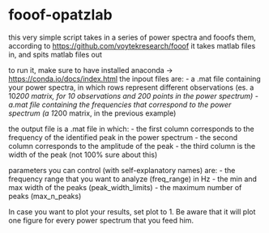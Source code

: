 # fooof-opatzlab

this very simple script takes in a series of power spectra and fooofs them, according to https://github.com/voytekresearch/fooof
it takes matlab files in, and spits matlab files out

to run it, make sure to have installed anaconda -> https://conda.io/docs/index.html
the inpout files are:
	- a .mat file containing your power spectra, in which rows represent different observations (es. a 10*200 matrix, 
		for 10 observations and 200 points in the power spectrum)
	- a.mat file containing the frequencies that correspond to the power spectrum (a 1*200 matrix, in the previous example)

the output file is a .mat file in which:
	- the first column corresponds to the frequency of the identified peak in the power spectrum
	- the second column corresponds to the amplitude of the peak
	- the third column is the width of the peak (not 100% sure about this)

parameters you can control (with self-explanatory names) are:
	- the frequency range that you want to analyze (freq_range) in Hz
	- the min and max width of the peaks (peak_width_limits)
	- the maximum number of peaks (max_n_peaks)

In case you want to plot your results, set plot to 1. Be aware that it will plot one figure for every power spectrum that you feed him.